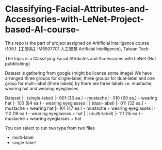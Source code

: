 # Classifying-Facial-Attributes-and-Accessories-with-LeNet-Project-based-AI-course-

This repo is the part of project assigned on Aritificial Intelligence course (109.1【工管系】IM6507701 人工智慧 Artificial Intelligence), Taiwan Tech

The topic is a Classifying Facial Attributes and Accessories with LeNet (Not pubblishing)

Dataset is gathering from google (might be license some image)
We have arranged three groups for single-label, three groups for dual-label and one group for multi-label (three labels)
by there are three labels i.e. mustache, wearing hat and wearing eyeglasses

Dataset
|
| (single-label)
|- 001 (36 ea.) - mustache
|- 010 (60 ea.) - wearing hat
|- 100 (84 ea.) - wearing eyeglasses
|
| (dual-label)
|- 011 (32 ea.) - mustache + wearing hat
|- 101 (47 ea.) - mustache + wearing eyeglasses
|- 110 (19 ea.) - wearing eyeglasses + hat
|
| (multi-label)
|- 111 (15 ea.) - mustache + wearing eyeglasses + hat


You can select to run two type from two files
- multi-label
- single-label
